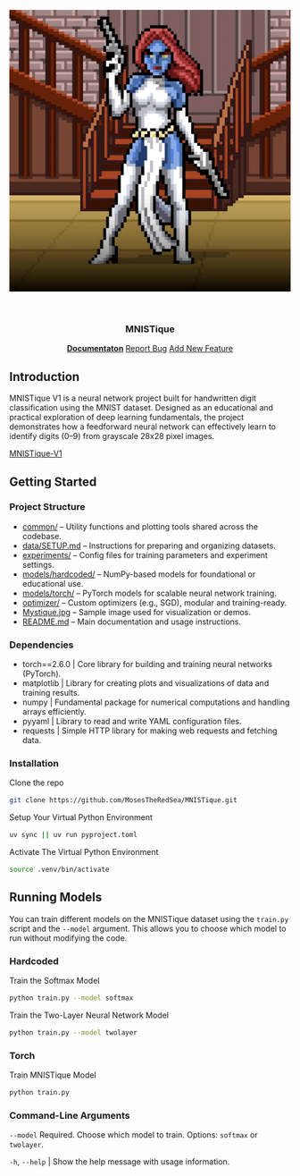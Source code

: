 
![MNISTique Logo](https://github.com/MosesTheRedSea/MNISTique/blob/main/Mystique.jpg)

<!-- PROJECT LOGO -->
<br />
<p align="center">
  <h3 align="center">MNISTique</h3>
  <p align="center">
    <a href="https://github.com/catiaspsilva/README-template/blob/main/images/docs.txt"><strong>Documentaton</strong></a>
    <a href="https://github.com/MosesTheRedSea/MNISTique/issues">Report Bug</a>
    <a href="https://github.com/MosesTheRedSea/MNISTique/issues">Add New Feature</a>
  </p>
</p>

<!-- ABOUT THE PROJECT -->
## Introduction

MNISTique V1 is a neural network project built for handwritten digit classification using the MNIST dataset. Designed as an educational and practical exploration of deep learning fundamentals, the project demonstrates how a feedforward neural network can effectively learn to identify digits (0–9) from grayscale 28x28 pixel images.

[MNISTique-V1](https://github.com/MosesTheRedSea/MNISTique)

<!-- GETTING STARTED -->
## Getting Started


### Project Structure
- [common/](./common) – Utility functions and plotting tools shared across the codebase.
- [data/SETUP.md](./data/SETUP.md) – Instructions for preparing and organizing datasets.
- [experiments/](./experiments) – Config files for training parameters and experiment settings.
- [models/hardcoded/](./models/hardcoded) – NumPy-based models for foundational or educational use.
- [models/torch/](./models/torch) – PyTorch models for scalable neural network training.
- [optimizer/](./optimizer) – Custom optimizers (e.g., SGD), modular and training-ready.
- [Mystique.jpg](./Mystique.jpg) – Sample image used for visualization or demos.
- [README.md](./README.md) – Main documentation and usage instructions.

### Dependencies

- torch==2.6.0 | Core library for building and training neural networks (PyTorch).
- matplotlib | Library for creating plots and visualizations of data and training results.
- numpy | Fundamental package for numerical computations and handling arrays efficiently.
- pyyaml | Library to read and write YAML configuration files.
- requests | Simple HTTP library for making web requests and fetching data.

### Installation

Clone the repo
 ```sh
 git clone https://github.com/MosesTheRedSea/MNISTique.git
 ```
   
Setup Your Virtual Python Environment
 ```sh
 uv sync || uv run pyproject.toml
 ```

Activate The Virtual Python Environment
 ```sh
 source .venv/bin/activate
 ```

<!-- USAGE EXAMPLES -->
## Running Models

You can train different models on the MNISTique dataset using the <code>train.py</code> script and the <code>--model</code> argument. This allows you to choose which model to run without modifying the code.

### Hardcoded
  Train the Softmax Model
  ```sh
  python train.py --model softmax
  ```
  
  Train the Two-Layer Neural Network Model
  ```sh
  python train.py --model twolayer
  ```
  
### Torch

Train MNISTique Model
  ```sh
  python train.py 
  ```

### Command-Line Arguments

`--model` Required. Choose which model to train. Options: `softmax` or `twolayer`.

`-h`, `--help` | Show the help message with usage information.


